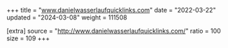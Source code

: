 +++
title = "www.danielwasserlaufquicklinks.com"
date = "2022-03-22"
updated = "2024-03-08"
weight = 111508

[extra]
source = "http://www.danielwasserlaufquicklinks.com/"
ratio = 100
size = 109
+++
